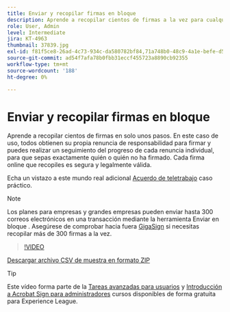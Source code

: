 ```yaml
---
title: Enviar y recopilar firmas en bloque
description: Aprende a recopilar cientos de firmas a la vez para cualquier documento en solo unos pasos
role: User, Admin
level: Intermediate
jira: KT-4963
thumbnail: 37839.jpg
exl-id: f81f5ce8-26ad-4c73-934c-da580782bf84,71a748b0-48c9-4a1e-befe-d5f311d6c05e
source-git-commit: ad54f7afa78b0fbb31eccf455723a8890cb92355
workflow-type: tm+mt
source-wordcount: '188'
ht-degree: 0%

---
```


# Enviar y recopilar firmas en bloque

Aprende a recopilar cientos de firmas en solo unos pasos. En este caso de uso, todos obtienen su propia renuncia de responsabilidad para firmar y puedes realizar un seguimiento del progreso de cada renuncia individual, para que sepas exactamente quién o quién no ha firmado. Cada firma online que recopiles es segura y legalmente válida.

Echa un vistazo a este mundo real adicional [Acuerdo de teletrabajo](https://experienceleague.adobe.com/docs/document-cloud-learn/sign-learning-hub/expand/recipes/gov/usecasegovtelework.html?lang=en) caso práctico.

>[!NOTE]
>
>Los planes para empresas y grandes empresas pueden enviar hasta 300 correos electrónicos en una transacción mediante la herramienta Enviar en bloque . Asegúrese de comprobar hacia fuera [GigaSign](https://experienceleague.adobe.com/docs/document-cloud-learn/sign-learning-hub/develop/custom/gigasign.html?lang=en) si necesitas recopilar más de 300 firmas a la vez.

>[!VIDEO](https://video.tv.adobe.com/v/33655?quality=12&learn=on&hidetitle=true)

[Descargar archivo CSV de muestra en formato ZIP](../assets/megasign_merge_sample.zip)

>[!TIP]
>
>Este vídeo forma parte de la [Tareas avanzadas para usuarios](https://experienceleague.adobe.com/?recommended=Sign-U-1-2020.3) y [Introducción a Acrobat Sign para administradores](https://experienceleague.adobe.com/?recommended=Sign-A-1-2020.2) cursos disponibles de forma gratuita para Experience League.

